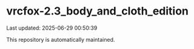 # vrcfox-2.3_body_and_cloth_edition

Last updated: 2025-06-29 00:50:39

This repository is automatically maintained.
